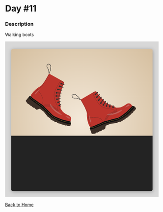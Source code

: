 # Day #11

### Description

Walking boots

<img src='./image-final.png' width=500>

[Back to Home](..)
